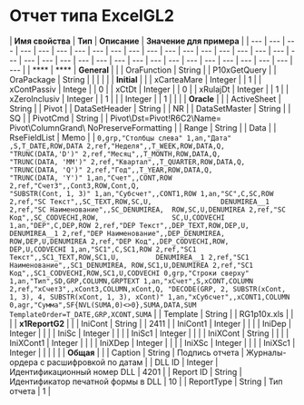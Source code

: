 # Отчет типа ExcelGL2

| **Имя свойства** | **Тип** | **Описание** | **Значение для примера** |
| --- | --- | --- | --- | --- | --- | --- | --- | --- | --- | --- | --- | --- | --- | --- | --- | --- | --- | --- | --- | --- | --- | --- | --- | --- | --- | --- | --- | --- | --- | --- | --- | --- | --- | --- |
|  **** |  **** | **General** |   |
| OraFunction | String |   | P10xGetQuery |
| OraPackage | String |   |   |
|   |   | **Initial** |   |
| xCarteaMare | Integer |  | 1 |
| xContPassiv | Intege  |   | 0 |
| xCtDt | Integer |  | 0 |
| xRulajDt | Integer |   | 1 |
| xZeroInclusiv | Integer |  | 1 |
|   | Integer |   | 1 |
|   |   | **Oracle** |   |
| ActiveSheet | String |  | Pivot |
| DataSetHeader | String |  | NR |
| DataSetMaster | String |  | SQ |
| PivotCmd | String |   | Pivot\Dst=Pivot!R6C2\Name= Pivot\ColumnGrand\       NoPreserveFormatting |
| Range | String |   | Data |
| RseFieldList | Memo |   | `0,grp,"Столбцы слева" 1,an,"Дата" ,S,T_DATE,ROW,DATA 2,ref,"Неделя",,T_WEEK,ROW,DATA,Q,          "TRUNC(DATA,'D')" 2,ref,"Месяц",,T_MONTH,ROW,DATA,Q,              "TRUNC(DATA, 'MM')" 2,ref,"Квартал",,T_QUARTER,ROW,DATA,Q,        "TRUNC(DATA, 'Q')" 2,ref,"Год",,T_YEAR,ROW,DATA,Q,                         "TRUNC(DATA, 'Y')" 1,an,"Счет",,CONT,ROW 2,ref,"Счет3",,Cont3,ROW,Cont,Q,                          "SUBSTR(Cont, 1, 3)" 1,an,"Субсчет",,CONT1,ROW 1,an,"SC",C,SC,ROW 2,ref,"SC Текст",,SC_TEXT,ROW,SC,U,                 DENUMIREA__1 2,ref,"SC Наименование",,SC_DENUMIREA,  ROW,SC,U,DENUMIREA 2,ref,"SC Код",,SC_CODVECHI,ROW,                  SC,U,CODVECHI 1,an,"DEP",C,DEP,ROW 2,ref,"DEP Текст",,DEP_TEXT,ROW,DEP,U,         DENUMIREA__1 2,ref,"DEP Наименование",,DEP_DENUMIREA,  ROW,DEP,U,DENUMIREA 2,ref,"DEP Код",,DEP_CODVECHI,ROW,           DEP,U,CODVECHI 1,an,"SC1",C,SC1,ROW 2,ref,"SC1 Текст",,SC1_TEXT,ROW,SC1,U,         DENUMIREA__1 2,ref,"SC1 Наименование",,SC1_DENUMIREA, ROW,SC1,U,DENUMIREA 2,ref,"SC1 Код",,SC1_CODVECHI,ROW,SC1,U,CODVECHI 0,grp,"Строки сверху" 1,an,"Тип",SD,GRP,COLUMN,GRPTEXT 1,an,"xСчет",S,xCONT,COLUMN 2,ref,"xСчет3",,xCont3,COLUMN,xCont,Q, "DECODE(GRP, 2, SUBSTR(xCont, 1, 3), 4, SUBSTR(xCont, 1, 3), xCont)" 1,an,"xСубсчет",,xCONT1,COLUMN 0,agr,"Сумма",SF{NVL(SUMA,0)<>0},SUMA,DATA,SUM TemplateOrder=T_DATE,GRP,XCONT,SUMA` |
| Template | String |  | RG1p10x.xls |
|   |   | **x1ReportG2** |   |
| IniCont | String |   | 2411 |
| IniCont1 | Integer |  |  |
| IniDep | Integer |  |  |
| IniSc | Integer |  |  |
| IniSc1 | Integer |  |  |
| IniXCont | String |  |  |
| IniXCont1 | Integer |  |  |
| IniXDep | Integer |  |  |
| IniXSc | Integer |  |  |
| IniXSc1 | Integer |  |  |
|  |  | **Общая** |  |
| Caption | String | Подпись отчета | Журналы-ордера с расшифровкой                     по датам |
| DLL ID | Integer | Идентификационный номер DLL | 4201 |
| Report ID | String | Идентификатор печатной формы в DLL | 10 |
| ReportType | String | Тип отчета | 1 |

